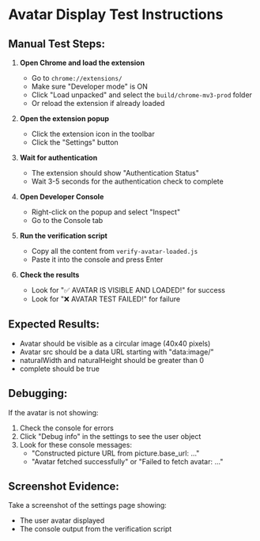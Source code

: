 # Avatar Display Test Instructions

## Manual Test Steps:

1. **Open Chrome and load the extension**
   - Go to `chrome://extensions/`
   - Make sure "Developer mode" is ON
   - Click "Load unpacked" and select the `build/chrome-mv3-prod` folder
   - Or reload the extension if already loaded

2. **Open the extension popup**
   - Click the extension icon in the toolbar
   - Click the "Settings" button

3. **Wait for authentication**
   - The extension should show "Authentication Status"
   - Wait 3-5 seconds for the authentication check to complete

4. **Open Developer Console**
   - Right-click on the popup and select "Inspect"
   - Go to the Console tab

5. **Run the verification script**
   - Copy all the content from `verify-avatar-loaded.js`
   - Paste it into the console and press Enter

6. **Check the results**
   - Look for "✅ AVATAR IS VISIBLE AND LOADED!" for success
   - Look for "❌ AVATAR TEST FAILED!" for failure

## Expected Results:

- Avatar should be visible as a circular image (40x40 pixels)
- Avatar src should be a data URL starting with "data:image/"
- naturalWidth and naturalHeight should be greater than 0
- complete should be true

## Debugging:

If the avatar is not showing:
1. Check the console for errors
2. Click "Debug info" in the settings to see the user object
3. Look for these console messages:
   - "Constructed picture URL from picture.base_url: ..."
   - "Avatar fetched successfully" or "Failed to fetch avatar: ..."

## Screenshot Evidence:

Take a screenshot of the settings page showing:
- The user avatar displayed
- The console output from the verification script